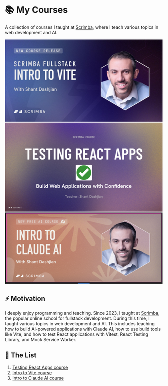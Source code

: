 # 📚 My Courses
A collection of courses I taught at [Scrimba](https://scrimba.com/home?coupon=SHANT50), where I teach various topics in web development and AI.

[<img src="images/vite-course-card.png">](https://scrimba.com/intro-to-vite-c03p6pbbdq?coupon=SHANT50)
[<img src="images/testing-course-card.png">](https://scrimba.com/fullstack-path-c0fullstack/~03ha?coupon=SHANT50)
[<img src="images/ai-course-card.png">](https://scrimba.com/claude-ai-c09gsmkso3?coupon=SHANT50)

## ⚡ Motivation
I deeply enjoy programming and teaching. Since 2023, I taught at [Scrimba](https://scrimba.com/home?coupon=SHANT50), the popular online school for fullstack development. During this time, I taught various topics in web development and AI. This includes teaching how to build AI-powered applications with Claude AI, how to use build tools like Vite, and how to test React applications with Vitest, React Testing Library, and Mock Service Worker.

## 📝 The List
1. [Testing React Apps course](https://github.com/shantdashjian/testing-react-apps-course/)
2. [Intro to Vite course](https://github.com/shantdashjian/intro-to-vite-course/)
3. [Intro to Claude AI course](https://github.com/shantdashjian/intro-to-claude-ai-course/)